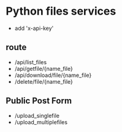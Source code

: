# Python files services
- add 'x-api-key'
## route
- /api/list_files
- /api/getfile/{name_file}
- /api/download/file/{name_file}
- /delete/file/{name_file}
## Public Post Form
- /upload_singlefile
- /upload_multiplefiles